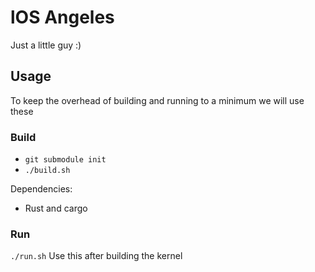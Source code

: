 # lOS Angeles
Just a little guy :)

## Usage
To keep the overhead of building and running to a minimum we will use these

### Build

- `git submodule init`
- `./build.sh`

Dependencies:

- Rust and cargo

### Run
`./run.sh` Use this after building the kernel
